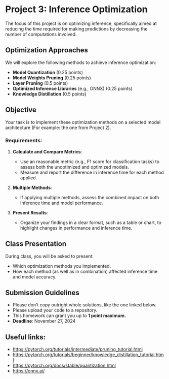 # Project 3: Inference Optimization

The focus of this project is on optimizing inference, specifically aimed at reducing the time required for making predictions by decreasing the number of computations involved.

## Optimization Approaches

We will explore the following methods to achieve inference optimization:

- **Model Quantization** (0.25 points)
- **Model Weights Pruning** (0.25 points)
- **Layer Pruning** (0.5 points)
- **Optimized Inference Libraries** (e.g., ONNX) (0.25 points)
- **Knowledge Distillation** (0.5 points)

## Objective

Your task is to implement these optimization methods on a selected model architecture (For example:  the one from Project 2).

### Requirements:
1. **Calculate and Compare Metrics**:
   - Use an reasonable metric (e.g., F1 score for classification tasks) to assess both the unoptimized and optimized models.
   - Measure and report the difference in inference time for each method applied.

2. **Multiple Methods**:
   - If applying multiple methods, assess the combined impact on both inference time and model performance.

3. **Present Results**:
   - Organize your findings in a clear format, such as a table or chart, to highlight changes in performance and inference time.

## Class Presentation

During class, you will be asked to present:
- Which optimization methods you implemented.
- How each method (as well as in combination)  affected inference time and model accuracy.

## Submission Guidelines

- Please don’t copy outright whole solutions, like the one linked below.
- Please upload your code to a repository. 
- This homework can grant you up to **1 point maximum.**
- **Deadline**: November 27, 2024


## Useful links:
- https://pytorch.org/tutorials/intermediate/pruning_tutorial.html 
- https://pytorch.org/tutorials/beginner/knowledge_distillation_tutorial.html 
- https://pytorch.org/docs/stable/quantization.html
- https://onnx.ai/
